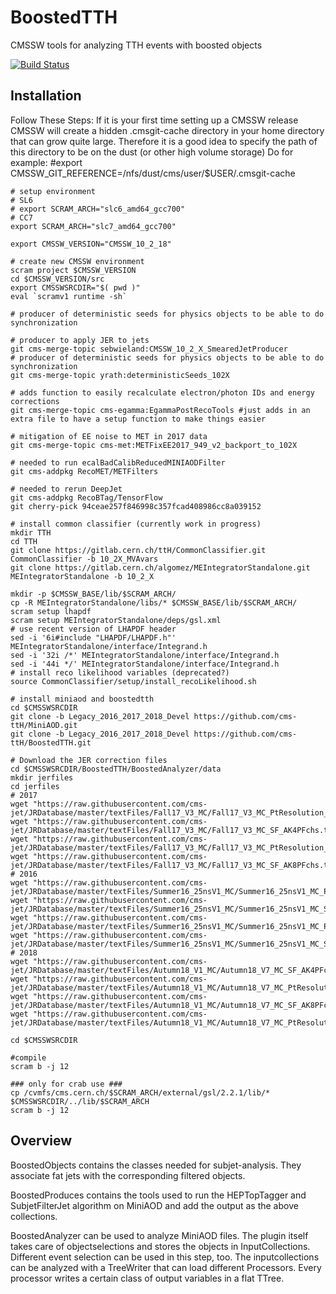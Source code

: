 BoostedTTH
=======
CMSSW tools for analyzing TTH events with boosted objects

[![Build Status](https://mharrend.web.cern.ch/buildStatus/icon?job=cms-ttH/BoostedTTH/CMSSW_8_0_26_patch1)](https://mharrend.web.cern.ch/job/cms-ttH/job/BoostedTTH/job/CMSSW_8_0_26_patch1/)

## Installation
Follow These Steps:
If it is your first time setting up a CMSSW release CMSSW will create a hidden .cmsgit-cache directory in your home directory that can grow quite large. Therefore it is a good idea to specify the path of this directory to be on the dust (or other high volume storage)
Do for example:
#export CMSSW_GIT_REFERENCE=/nfs/dust/cms/user/$USER/.cmsgit-cache

    # setup environment
    # SL6
    # export SCRAM_ARCH="slc6_amd64_gcc700"
    # CC7
    export SCRAM_ARCH="slc7_amd64_gcc700"
    
    export CMSSW_VERSION="CMSSW_10_2_18"
  
    # create new CMSSW environment
    scram project $CMSSW_VERSION
    cd $CMSSW_VERSION/src
    export CMSSWSRCDIR="$( pwd )"
    eval `scramv1 runtime -sh` 
    
    # producer of deterministic seeds for physics objects to be able to do synchronization
        
    # producer to apply JER to jets
    git cms-merge-topic sebwieland:CMSSW_10_2_X_SmearedJetProducer
    # producer of deterministic seeds for physics objects to be able to do synchronization
    git cms-merge-topic yrath:deterministicSeeds_102X

    # adds function to easily recalculate electron/photon IDs and energy corrections
    git cms-merge-topic cms-egamma:EgammaPostRecoTools #just adds in an extra file to have a setup function to make things easier
    
    # mitigation of EE noise to MET in 2017 data
    git cms-merge-topic cms-met:METFixEE2017_949_v2_backport_to_102X
    
    # needed to run ecalBadCalibReducedMINIAODFilter
    git cms-addpkg RecoMET/METFilters

    # needed to rerun DeepJet
    git cms-addpkg RecoBTag/TensorFlow
    git cherry-pick 94ceae257f846998c357fcad408986cc8a039152

    # install common classifier (currently work in progress)
    mkdir TTH
    cd TTH
    git clone https://gitlab.cern.ch/ttH/CommonClassifier.git CommonClassifier -b 10_2X_MVAvars
    git clone https://gitlab.cern.ch/algomez/MEIntegratorStandalone.git MEIntegratorStandalone -b 10_2_X

    mkdir -p $CMSSW_BASE/lib/$SCRAM_ARCH/
    cp -R MEIntegratorStandalone/libs/* $CMSSW_BASE/lib/$SCRAM_ARCH/
    scram setup lhapdf
    scram setup MEIntegratorStandalone/deps/gsl.xml
    # use recent version of LHAPDF header
    sed -i '6i#include "LHAPDF/LHAPDF.h"' MEIntegratorStandalone/interface/Integrand.h
    sed -i '32i /*' MEIntegratorStandalone/interface/Integrand.h
    sed -i '44i */' MEIntegratorStandalone/interface/Integrand.h
    # install reco likelihood variables (deprecated?)
    source CommonClassifier/setup/install_recoLikelihood.sh
    
    # install miniaod and boostedtth
    cd $CMSSWSRCDIR
    git clone -b Legacy_2016_2017_2018_Devel https://github.com/cms-ttH/MiniAOD.git
    git clone -b Legacy_2016_2017_2018_Devel https://github.com/cms-ttH/BoostedTTH.git
    
    # Download the JER correction files
    cd $CMSSWSRCDIR/BoostedTTH/BoostedAnalyzer/data
    mkdir jerfiles
    cd jerfiles
    # 2017
    wget "https://raw.githubusercontent.com/cms-jet/JRDatabase/master/textFiles/Fall17_V3_MC/Fall17_V3_MC_PtResolution_AK4PFchs.txt"
    wget "https://raw.githubusercontent.com/cms-jet/JRDatabase/master/textFiles/Fall17_V3_MC/Fall17_V3_MC_SF_AK4PFchs.txt"
    wget "https://raw.githubusercontent.com/cms-jet/JRDatabase/master/textFiles/Fall17_V3_MC/Fall17_V3_MC_PtResolution_AK8PFchs.txt"
    wget "https://raw.githubusercontent.com/cms-jet/JRDatabase/master/textFiles/Fall17_V3_MC/Fall17_V3_MC_SF_AK8PFchs.txt"
    # 2016
    wget "https://raw.githubusercontent.com/cms-jet/JRDatabase/master/textFiles/Summer16_25nsV1_MC/Summer16_25nsV1_MC_PtResolution_AK4PFchs.txt"
    wget "https://raw.githubusercontent.com/cms-jet/JRDatabase/master/textFiles/Summer16_25nsV1_MC/Summer16_25nsV1_MC_SF_AK4PFchs.txt"
    wget "https://raw.githubusercontent.com/cms-jet/JRDatabase/master/textFiles/Summer16_25nsV1_MC/Summer16_25nsV1_MC_PtResolution_AK8PFchs.txt"
    wget "https://raw.githubusercontent.com/cms-jet/JRDatabase/master/textFiles/Summer16_25nsV1_MC/Summer16_25nsV1_MC_SF_AK8PFchs.txt"
    # 2018
    wget "https://raw.githubusercontent.com/cms-jet/JRDatabase/master/textFiles/Autumn18_V1_MC/Autumn18_V7_MC_SF_AK4PFchs.txt"
    wget "https://raw.githubusercontent.com/cms-jet/JRDatabase/master/textFiles/Autumn18_V1_MC/Autumn18_V7_MC_PtResolution_AK4PFchs.txt"
    wget "https://raw.githubusercontent.com/cms-jet/JRDatabase/master/textFiles/Autumn18_V1_MC/Autumn18_V7_MC_SF_AK8PFchs.txt"
    wget "https://raw.githubusercontent.com/cms-jet/JRDatabase/master/textFiles/Autumn18_V1_MC/Autumn18_V7_MC_PtResolution_AK8PFchs.txt"

    cd $CMSSWSRCDIR
   
    #compile
    scram b -j 12
    
    ### only for crab use ###
    cp /cvmfs/cms.cern.ch/$SCRAM_ARCH/external/gsl/2.2.1/lib/* $CMSSWSRCDIR/../lib/$SCRAM_ARCH
    scram b -j 12
    
## Overview
BoostedObjects contains the classes needed for subjet-analysis. They associate fat jets with the corresponding filtered objects.

BoostedProduces contains the tools used to run the HEPTopTagger and SubjetFilterJet algorithm on MiniAOD and add the output as the above collections.

BoostedAnalyzer can be used to analyze MiniAOD files. The plugin itself takes care of objectselections and stores the objects in InputCollections. Different event selection can be used in this step, too. The inputcollections can be analyzed with a TreeWriter that can load different Processors. Every processor writes a certain class of output variables in a flat TTree.
